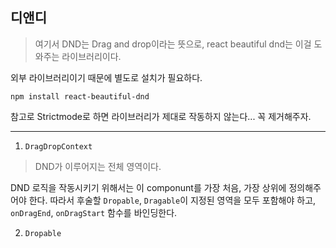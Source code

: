## 디앤디

> 여기서 DND는 Drag and drop이라는 뜻으로, react beautiful dnd는 이걸 도와주는 라이브러리이다.

외부 라이브러리이기 때문에 별도로 설치가 필요하다.

```shell
npm install react-beautiful-dnd
```

참고로 Strictmode로 하면 라이브러리가 제대로 작동하지 않는다... 꼭 제거해주자.

---

1. `DragDropContext`

> DND가 이루어지는 전체 영역이다.

DND 로직을 작동시키기 위해서는 이 componunt를 가장 처음, 가장 상위에 정의해주어야 한다. 따라서 후술할 `Dropable`, `Dragable`이 지정된 영역을 모두 포함해야 하고, `onDragEnd`, `onDragStart` 함수를 바인딩한다.

2. `Dropable`
